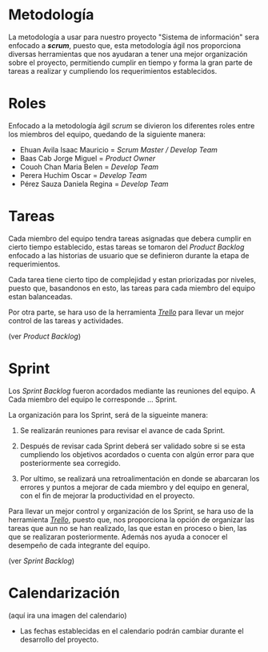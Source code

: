 # **Metodología**
La metodología a usar para nuestro proyecto "Sistema de información" sera enfocado a ***scrum***, puesto que, esta metodología ágil nos proporciona diversas herramientas que nos ayudaran a tener una mejor organización sobre el proyecto, permitiendo cumplir en tiempo y forma la gran parte de tareas a realizar y cumpliendo los requerimientos establecidos. 

# Roles 
Enfocado a la metodología ágil *scrum* se divieron los diferentes roles entre los miembros del equipo, quedando de la siguiente manera:

- Ehuan Avila Isaac Mauricio = *Scrum Master / Develop Team* 
- Baas Cab Jorge Miguel = *Product Owner*
- Couoh Chan Maria Belen = *Develop Team*
- Perera Huchim Oscar = *Develop Team*
- Pérez Sauza Daniela Regina = *Develop Team*

# Tareas
Cada miembro del equipo tendra tareas asignadas que debera cumplir en cierto tiempo establecido, estas tareas se tomaron del *Product Backlog* enfocado a las historias de usuario que se definieron durante la etapa de requerimientos. 

Cada tarea tiene cierto tipo de complejidad y estan priorizadas por niveles, puesto que, basandonos en esto, las tareas para cada miembro del equipo estan balanceadas.

Por otra parte, se hara uso de la herramienta [*Trello*](./4.Herramientas-e-investigación.md "Ver más sobre Trello") para llevar un mejor control de las tareas y actividades.

(ver *Product Backlog*)

# Sprint
Los *Sprint Backlog* fueron acordados mediante las reuniones del equipo. A Cada miembro del equipo le corresponde ... Sprint.

La organización para los Sprint, será de la sigueinte manera:

1. Se realizarán reuniones para revisar el avance de cada Sprint.

2. Después de revisar cada Sprint deberá ser validado sobre si se esta cumpliendo los objetivos acordados o cuenta con algún error para que posteriormente sea corregido.

3. Por ultimo, se realizará una retroalimentación en donde se abarcaran los errores y puntos a mejorar de cada miembro y del equipo en general, con el fin de mejorar la productividad en el proyecto.

Para llevar un mejor control y organización de los Sprint, se hara uso de la herramienta [*Trello*](./4.Herramientas-e-investigación.md "Ver más sobre Trello"), puesto que, nos proporciona la opción de organizar las tareas que aun no se han realizado, las que estan en proceso o bien, las que se realizaran posteriormente. Además nos ayuda a conocer el desempeño de cada integrante del equipo.

(ver *Sprint Backlog*)

# Calendarización

(aquí ira una imagen del calendario)

* Las fechas establecidas en el calendario podrán cambiar durante el desarrollo del proyecto.
